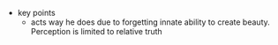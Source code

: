   * key points
    * acts way he does due to forgetting innate ability to create beauty. Perception is limited to relative truth